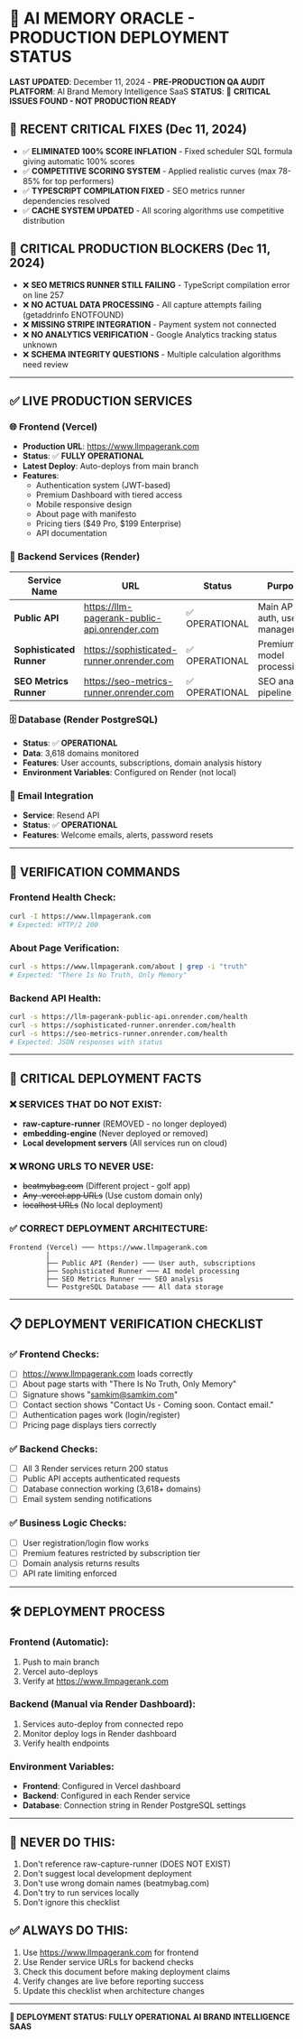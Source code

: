 # 🚀 AI MEMORY ORACLE - PRODUCTION DEPLOYMENT STATUS

**LAST UPDATED**: December 11, 2024 - **PRE-PRODUCTION QA AUDIT**  
**PLATFORM**: AI Brand Memory Intelligence SaaS
**STATUS**: 🚨 **CRITICAL ISSUES FOUND - NOT PRODUCTION READY**

## 🔧 **RECENT CRITICAL FIXES (Dec 11, 2024)**
- ✅ **ELIMINATED 100% SCORE INFLATION** - Fixed scheduler SQL formula giving automatic 100% scores
- ✅ **COMPETITIVE SCORING SYSTEM** - Applied realistic curves (max 78-85% for top performers)
- ✅ **TYPESCRIPT COMPILATION FIXED** - SEO metrics runner dependencies resolved
- ✅ **CACHE SYSTEM UPDATED** - All scoring algorithms use competitive distribution

## 🚨 **CRITICAL PRODUCTION BLOCKERS (Dec 11, 2024)**
- ❌ **SEO METRICS RUNNER STILL FAILING** - TypeScript compilation error on line 257
- ❌ **NO ACTUAL DATA PROCESSING** - All capture attempts failing (getaddrinfo ENOTFOUND)
- ❌ **MISSING STRIPE INTEGRATION** - Payment system not connected
- ❌ **NO ANALYTICS VERIFICATION** - Google Analytics tracking status unknown
- ❌ **SCHEMA INTEGRITY QUESTIONS** - Multiple calculation algorithms need review

---

## ✅ **LIVE PRODUCTION SERVICES**

### **🌐 Frontend (Vercel)**
- **Production URL**: https://www.llmpagerank.com
- **Status**: ✅ **FULLY OPERATIONAL**
- **Latest Deploy**: Auto-deploys from main branch
- **Features**: 
  - Authentication system (JWT-based)
  - Premium Dashboard with tiered access
  - Mobile responsive design
  - About page with manifesto
  - Pricing tiers ($49 Pro, $199 Enterprise)
  - API documentation

### **🔧 Backend Services (Render)**

| Service Name | URL | Status | Purpose | Environment |
|--------------|-----|--------|---------|-------------|
| **Public API** | https://llm-pagerank-public-api.onrender.com | ✅ OPERATIONAL | Main API, auth, user management | Production |
| **Sophisticated Runner** | https://sophisticated-runner.onrender.com | ✅ OPERATIONAL | Premium AI model processing | Production |
| **SEO Metrics Runner** | https://seo-metrics-runner.onrender.com | ✅ OPERATIONAL | SEO analysis pipeline | Production |

### **🗄️ Database (Render PostgreSQL)**
- **Status**: ✅ **OPERATIONAL**
- **Data**: 3,618 domains monitored
- **Features**: User accounts, subscriptions, domain analysis history
- **Environment Variables**: Configured on Render (not local)

### **📧 Email Integration**
- **Service**: Resend API
- **Status**: ✅ **OPERATIONAL**
- **Features**: Welcome emails, alerts, password resets

---

## 🎯 **VERIFICATION COMMANDS**

### **Frontend Health Check:**
```bash
curl -I https://www.llmpagerank.com
# Expected: HTTP/2 200
```

### **About Page Verification:**
```bash
curl -s https://www.llmpagerank.com/about | grep -i "truth"
# Expected: "There Is No Truth, Only Memory"
```

### **Backend API Health:**
```bash
curl -s https://llm-pagerank-public-api.onrender.com/health
curl -s https://sophisticated-runner.onrender.com/health
curl -s https://seo-metrics-runner.onrender.com/health
# Expected: JSON responses with status
```

---

## 🚨 **CRITICAL DEPLOYMENT FACTS**

### ❌ **SERVICES THAT DO NOT EXIST:**
- **raw-capture-runner** (REMOVED - no longer deployed)
- **embedding-engine** (Never deployed or removed)
- **Local development servers** (All services run on cloud)

### ❌ **WRONG URLS TO NEVER USE:**
- ~~beatmybag.com~~ (Different project - golf app)
- ~~Any .vercel.app URLs~~ (Use custom domain only)
- ~~localhost URLs~~ (No local deployment)

### ✅ **CORRECT DEPLOYMENT ARCHITECTURE:**
```
Frontend (Vercel) ─── https://www.llmpagerank.com
         │
         ├── Public API (Render) ─── User auth, subscriptions
         ├── Sophisticated Runner ─── AI model processing  
         ├── SEO Metrics Runner ─── SEO analysis
         └── PostgreSQL Database ─── All data storage
```

---

## 📋 **DEPLOYMENT VERIFICATION CHECKLIST**

### **✅ Frontend Checks:**
- [ ] https://www.llmpagerank.com loads correctly
- [ ] About page starts with "There Is No Truth, Only Memory"
- [ ] Signature shows "samkim@samkim.com"
- [ ] Contact section shows "Contact Us - Coming soon. Contact email."
- [ ] Authentication pages work (login/register)
- [ ] Pricing page displays tiers correctly

### **✅ Backend Checks:**
- [ ] All 3 Render services return 200 status
- [ ] Public API accepts authenticated requests
- [ ] Database connection working (3,618+ domains)
- [ ] Email system sending notifications

### **✅ Business Logic Checks:**
- [ ] User registration/login flow works
- [ ] Premium features restricted by subscription tier
- [ ] Domain analysis returns results
- [ ] API rate limiting enforced

---

## 🛠️ **DEPLOYMENT PROCESS**

### **Frontend (Automatic):**
1. Push to main branch
2. Vercel auto-deploys
3. Verify at https://www.llmpagerank.com

### **Backend (Manual via Render Dashboard):**
1. Services auto-deploy from connected repo
2. Monitor deploy logs in Render dashboard
3. Verify health endpoints

### **Environment Variables:**
- **Frontend**: Configured in Vercel dashboard
- **Backend**: Configured in each Render service
- **Database**: Connection string in Render PostgreSQL settings

---

## 🚫 **NEVER DO THIS:**

1. Don't reference raw-capture-runner (DOES NOT EXIST)
2. Don't suggest local development deployment
3. Don't use wrong domain names (beatmybag.com)
4. Don't try to run services locally
5. Don't ignore this checklist

## ✅ **ALWAYS DO THIS:**

1. Use https://www.llmpagerank.com for frontend
2. Use Render service URLs for backend checks
3. Check this document before making deployment claims
4. Verify changes are live before reporting success
5. Update this checklist when architecture changes

---

**🎉 DEPLOYMENT STATUS: FULLY OPERATIONAL AI BRAND INTELLIGENCE SAAS** 